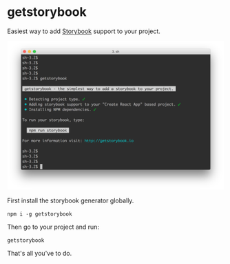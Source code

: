 # getstorybook

Easiest way to add [Storybook](https://github.com/kadirahq/react-storybook) support to your project.

![](docs/getstorybook.png)

First install the storybook generator globally.

```
npm i -g getstorybook
```

Then go to your project and run:

```
getstorybook
```

That's all you've to do.
